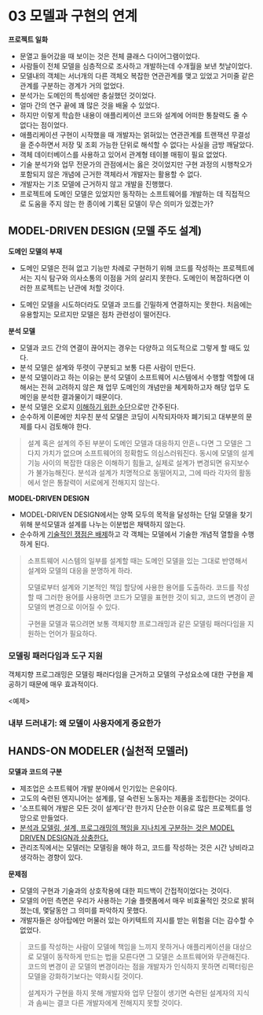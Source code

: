 # 03 모델과 구현의 연계

**프로젝트 일화**

* 문열고 들어갔을 때 보이는 것은 전체 클래스 다이어그램이었다.
* 사람들이 전체 모델을 심층적으로 조사하고 개발하는데 수개월을 보낸 첫날이었다.
* 모델내의 객체는 서너개의 다른 객체오 복잡한 연관관계를 맺고 있었고 거미줄 같은 관계를 구분하는 경계가 거의 없었다.
* 분석가는 도메인의 특성에만 충실했던 것이었다.
* 얼마 간의 연구 끝에 꽤 많은 것을 배울 수 있었다.
* 하지만 이렇게 학습한 내용이 애플리케이션 코드와 설계에 어떠한 통찰력도 줄 수 없다는 점이었다.
* 애플리케이션 구현이 시작했을 때 개발자는 얽혀있는 연관관계를 트랜잭션 무결성을 준수하면서 저장 및 조회 가능한 단위로 해석할 수 없다는 사실을 금방 깨달았다.
* 객체 데이터베이스를 사용하고 있어서 관계형 테이블 매핑이 필요 없었다.
* 기술 분석가와 업무 전문가의 관점에서는 옳은 것이었지만 구현 과정의 시행착오가 포함되지 않은 개념에 근거한 객체라서 개발자는 활용할 수 없다.
* 개발자는 기조 모델에 근거하지 않고 개발을 진행했다.
* 프로젝트에 도메인 모델은 있었지만 동작하는 소프트웨어를 개발하는 데 직접적으로 도움을 주지 않는 한 종이에 기록된 모델이 무슨 의미가 있겠는가?



## MODEL-DRIVEN DESIGN (모델 주도 설계)

**도메인 모델의 부재**

* 도메인 모델은 전혀 없고 기능만 차례로 구현하기 위해 코드를 작성하는 프로젝트에서는 지식 탐구와 의사소통의 이점을 거의 살리지 못한다. 도메인이 복잡하다면 이러한 프로젝트는 난관에 처할 것이다.

* 도메인 모델을 시도하더라도 모델과 코드를 긴밀하게 연결하지는 못한다. 처음에는 유용할지는 모르지만 모델은 점차 관련성이 떨어진다.



**분석 모델**

* 모델과 코드 간의 연결이 끊어지는 경우는 다양하고 의도적으로 그렇게 할 때도 있다.
* 분석 모델은 설계와 뚜렷이 구분되고 보통 다른 사람이 만든다.
* 분석 모델이라고 하는 이유는 분석 모델이 소프트웨어 시스템에서 수행할 역할에 대해서는 전혀 고려하지 않은 채 업무 도메인의 개념만을 쳬게화하고자 해당 업무 도메인을 분석한 결과물이기 때문이다.
* 분석 모델은 오로지 <u>이해하기 위한 수단</u>으로만 간주된다.
* 순수하게 이론에만 치우친 분석 모델은 코딩이 시작되자마자 폐기되고 대부분의 문제를 다시 검토해야 한다. 



> 설계 혹은 설계의 주된 부분이 도메인 모델과 대응하지 안흔ㄴ다면 그 모델은 그다지 가치가 없으며 소프트웨어의 정확함도 의심스러워진다. 동시에 모델의 설계 기능 사이의 복잡한 대응은 이해하기 힘들고, 실제로 설계가 변경되면 유지보수가 불가능해진다. 분석과 설계가 치명적으로 동떨어지고, 그에 따라 각자의 활동에서 얻은 통찰력이 서로에게 전해지지 않는다.



**MODEL-DRIVEN DESIGN**

* MODEL-DRIVEN DESIGN에서는 양쪽 모두의 목적을 달성하는 단일 모델을 찾기 위해 분석모델과 설계를 나누는 이분법은 채택하지 않는다.
* 순수하게 <u>기술적인 쟁점은 배제</u>하고 각 객체는 모델에서 기술한 개념적 열할을 수행하게 된다.



> 소프트웨어 시스템의 일부를 설계할 때는 도메인 모델을 있는 그대로 반영해서 설계와 모델의 대응을 분명하게 하라.
>
> 모델로부터 설계와 기본적인 책임 할당에 사용한 용어를 도출하라. 코드를 작성할 때 그러한 용어를 사용하면 코드가 모델을 표현한 것이 되고, 코드의 변경이 곧 모델의 변경으로 이어질 수 있다.
>
> 구현을 모델과 묶으려면 보통 객체지향 프로그래밍과 같은 모델링 패러다임을 지원하는 언어가 필요하다.



### 모델링 패러다임과 도구 지원

객체지향 프로그래밍은 모델링 패러다임을 근거하고 모델의 구성요소에 대한 구현을 제공하기 때문에 매우 효과적이다.

<예제>



### 내부 드러내기: 왜 모델이 사용자에게 중요한가





## HANDS-ON MODELER (실천적 모델러)

**모델과 코드의 구분**

* 제조업은 소프트웨어 개발 분야에서 인기있는 은유이다.
* 고도의 숙련된 엔지니어는 설계를, 덜 숙련된 노동자는 제품을 조립한다는 것이다.
* '소프트웨어 개발은 모든 것이 설계다'란 한가지 단순한 이유로 많은 프로젝트를 엉망으로 만들었다. 
* <u>분석과 모델링, 설계, 프로그래밍의 책임을 지나치게 구분하는 것은 MODEL DRIVEN DESIGN과 상충한다.</u>
* 관리조직에서는 모델러는 모델링을 해야 하고, 코드를 작성하는 것은 시간 낭비라고 생각하는 경향이 있다.



**문제점**

* 모델의 구현과 기술과의 상호작용에 대한 피드백이 간접적이었다는 것이다.
* 모델의 어떤 측면은 우리가 사용하는 기술 플랫폼에서 매우 비효율적인 것으로 밝혀졌는데, 몇달동안 그 의미를 파악하지 못했다.
* 개발자들은 상아탑에만 머물러 있는 아키텍트의 지시를 받는 위험을 더는 감수할 수 없었다.



> 코드를 작성하는 사람이 모델에 책임을 느끼지 못하거나 애플리케이션을 대상으로 모델이 동작하게 만드는 법을 모른다면 그 모델은 소프트웨어와 무관해진다. 코드의 변경이 곧 모델의 변경이라는 점을 개발자가 인식하지 못하면 리팩터링은 모델을 강화하기보다는 약화시킬 것이다.
>
> 설계자가 구현을 하지 못해 개발자와 업무 단절이 생기면 숙련된 설계자의 지식과 솜씨는 결코 다른 개발자에게 전해지지 못할 것이다.



